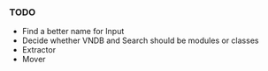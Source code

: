 ### TODO
* Find a better name for Input
* Decide whether VNDB and Search should be modules or classes
* Extractor
* Mover
